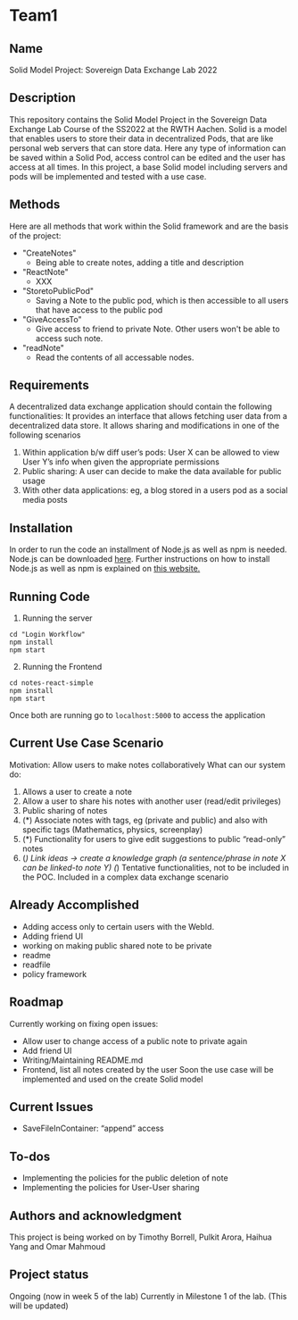 # Team1

## Name
Solid Model Project: Sovereign Data Exchange Lab 2022 

## Description
This repository contains the Solid Model Project in the Sovereign Data Exchange Lab Course of the SS2022 at the RWTH Aachen. 
Solid is a model that enables users to store their data in decentralized Pods, that are like personal web servers that can store data. Here any type of information can be saved within a Solid Pod, access control can be edited and the user has access at all times. 
In this project, a base Solid model including servers and pods will be implemented and tested with a use case.

## Methods
Here are all methods that work within the Solid framework and are the basis of the project: 
- "CreateNotes"
    - Being able to create notes, adding a title and description
- "ReactNote"
    - XXX
- "StoretoPublicPod"
    - Saving a Note to the public pod, which is then accessible to all users that have access to the public pod
- "GiveAccessTo"
    - Give access to friend to private Note. Other users won't be able to access such note.
- "readNote"
    - Read the contents of all accessable nodes.



## Requirements
A decentralized data exchange application should contain the following functionalities:
It provides an interface that allows fetching user data from a decentralized data store. It allows sharing and modifications in one of the following scenarios
1. Within application b/w diff user’s pods: User X can be allowed to view User Y’s info when given the appropriate permissions
2. Public sharing: A user can decide to make the data available for public usage
3. With other data applications: eg, a blog stored in a users pod as a social media posts
             

## Installation
In order to run the code an installment of Node.js as well as npm is needed. Node.js can be downloaded [here](https://nodejs.org/en/download/). Further instructions on how to install Node.js as well as npm is explained on [this website.](https://docs.npmjs.com/downloading-and-installing-node-js-and-npm)

## Running Code
1. Running the server
```
cd "Login Workflow"
npm install
npm start
```

2. Running the Frontend
```
cd notes-react-simple
npm install
npm start
```

Once both are running go to `localhost:5000` to access the application

## Current Use Case Scenario
Motivation: Allow users to make notes collaboratively
What can our system do:
1. Allows a user to create a note
2. Allow a user to share his notes with another user (read/edit privileges)
3. Public sharing of notes
4. (*) Associate notes with tags, eg (private and public) and also with specific tags (Mathematics, physics, screenplay) 
5. (*) Functionality for users to give edit suggestions to public “read-only” notes
6. (*) Link ideas -> create a knowledge graph (a sentence/phrase in note X can be linked-to note Y) 
(*) Tentative functionalities, not to be included in the POC. Included in a complex data exchange scenario


## Already Accomplished
- Adding access only to certain users with the WebId. 
- Adding friend UI
- working on making public shared note to be private
- readme
- readfile
- policy framework


## Roadmap
Currently working on fixing open issues: 
- Allow user to change access of a public note to private again
- Add friend UI
- Writing/Maintaining README.md
- Frontend, list all notes created by the user
Soon the use case will be implemented and used on the create Solid model

## Current Issues
- SaveFileInContainer: “append” access

## To-dos
- Implementing the policies for the public deletion of note
- Implementing the policies for User-User sharing



## Authors and acknowledgment
This project is being worked on by Timothy Borrell, Pulkit Arora, Haihua Yang and Omar Mahmoud


## Project status
Ongoing (now in week 5 of the lab)
Currently in Milestone 1 of the lab. (This will be updated)


